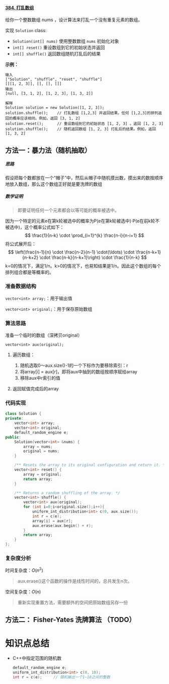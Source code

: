 #### [384. 打乱数组](https://leetcode-cn.com/problems/shuffle-an-array/)

给你一个整数数组 nums ，设计算法来打乱一个没有重复元素的数组。

实现 `Solution` class:

- `Solution(int[] nums)` 使用整数数组 `nums` 初始化对象
- `int[] reset()` 重设数组到它的初始状态并返回
- `int[] shuffle()` 返回数组随机打乱后的结果

**示例：**

```
输入
["Solution", "shuffle", "reset", "shuffle"]
[[[1, 2, 3]], [], [], []]
输出
[null, [3, 1, 2], [1, 2, 3], [1, 3, 2]]

解释
Solution solution = new Solution([1, 2, 3]);
solution.shuffle();    // 打乱数组 [1,2,3] 并返回结果。任何 [1,2,3]的排列返回的概率应该相同。例如，返回 [3, 1, 2]
solution.reset();      // 重设数组到它的初始状态 [1, 2, 3] 。返回 [1, 2, 3]
solution.shuffle();    // 随机返回数组 [1, 2, 3] 打乱后的结果。例如，返回 [1, 3, 2]
```

##  方法一：暴力法（随机抽取）

##### 思路

假设把每个数都放在一个“帽子”中，然后从帽子中随机摸出数，摸出来的数按顺序地放入数组，那么这个数组正好就是要洗牌的数组

##### 数学证明

> 即要证明任何一个元素都会以等可能的概率被选中。

因为一个特定的元素e在第k轮被选中的概率为P(e在第k轮被选中)·P(e在前k轮不被选中)，这个概率公式如下：
$$
\frac{1}{n-k} \cdot \prod_{i=1}^{k} \frac{n-i}{n-i+1}
$$
将公式展开后：
$$
\left(\frac{n-1}{n} \cdot \frac{n-2}{n-1} \cdot(\ldots) \cdot \frac{n-k+1}{n-k+2} \cdot \frac{n-k}{n-k+1}\right) \cdot \frac{1}{n-k}
$$
k=0的情况下，满足1/n。k>0的情况下，也易知结果是1/n。因此这个数组的每个排列组合都是等概率的。

### 准备数据结构

`vector<int> array;`：用于输出值

`vector<int> original;`：用于保存原始数组

### 算法思路

准备一个临时的数组（深拷贝original）

`vector<int> aux(original);`

1. 遍历数组：
   1. 随机选取0～aux.size()-1的一个下标作为要移除索引：r
   2. 将array[i] = aux[r]，即将aux中抽到的数组按顺序赋给array
   3. 移除aux中r索引的值

2. 返回赋值完成后的array

### 代码实现

```C++
class Solution {
private:
    vector<int> array;
    vector<int> original;
    default_random_engine e;
public:
    Solution(vector<int> &nums) {
        array = nums;
        original = nums; 
    }

    /** Resets the array to its original configuration and return it. */
    vector<int> reset() {
        array = original;
        return array;
    }

    /** Returns a random shuffling of the array. */
    vector<int> shuffle() {
        vector<int> aux(original);
        for (int i=0;i<original.size();i++){
            uniform_int_distribution<int> c(0, aux.size());
            int r = c(e);
            array[i] = aux[r];
            aux.erase(aux.begin() + r);
        }
        return array;
    }
};
```

### 复杂度分析

时间复杂度：$O(n^2)$

> aux.erase()这个函数的操作是线性时间的，总共发生n次。

空间复杂度：$O(n)$

> 重新实现重置方法，需要额外的空间把原始数组另存一份

## 方法二： Fisher-Yates 洗牌算法 （TODO）



# 知识点总结

- C++中指定范围的随机数

  ```c++
  default_random_engine e;
  uniform_int_distribution<int> c(0, 10);
  int r = c(e);		// 随机输出一个1~10之间的整数
  ```

  